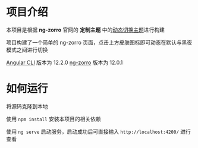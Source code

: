 # 项目介绍

本项目是根据 **ng-zorro** 官网的 **定制主题** 中的[动态切换主题](https://ng.ant.design/docs/customize-theme/zh#%E5%8A%A8%E6%80%81%E5%88%87%E6%8D%A2%E4%B8%BB%E9%A2%98)进行构建

项目构建了一个简单的 ng-zorro 页面，点击上方皮肤图标即可动态在默认与黑夜模式之间进行切换

[Angular CLI](https://github.com/angular/angular-cli) 版本为 12.2.0
[ng-zorro](https://ng.ant.design/docs/introduce/zh) 版本为 12.0.1



# 如何运行

将源码克隆到本地

使用 `npm install` 安装本项目的相关依赖

使用 `ng serve` 启动服务，启动成功后可直接输入 `http://localhost:4200/` 进行查看